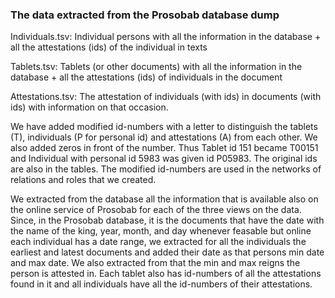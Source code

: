 ### The data extracted from the Prosobab database dump


Individuals.tsv: Individual persons with all the information in the database + all the attestations (ids) of the individual in texts

Tablets.tsv: Tablets (or other documents) with all the information in the database + all the attestations (ids) of individuals in the document

Attestations.tsv: The attestation of individuals (with ids) in documents (with ids) with information on that occasion.

We have added modified id-numbers with a letter to distinguish the tablets (T), individuals (P for personal id) and attestations (A) from each other. We also added zeros in front of the number. Thus Tablet id 151 became T00151 and Individual with personal id 5983 was given id P05983. The original ids are also in the tables. The modified id-numbers are used in the networks of relations and roles that we created.

We extracted from the database all the information that is available also on the online service of Prosobab for each of the three views on the data. Since, in the Prosobab database, it is the documents that have the date with the name of the king, year, month, and day whenever feasable but online each individual has a date range, we extracted for all the individuals the earliest and latest documents and added their date as that persons min date and max date. We also extracted from that the min and max reigns the person is attested in. Each tablet also has id-numbers of all the attestations found in it and all individuals have all the id-numbers of their attestations.
